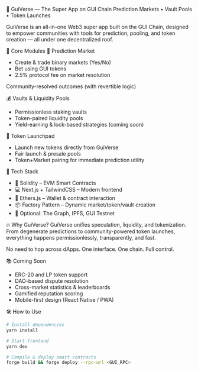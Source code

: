 🌊 GuiVerse — The Super App on GUI Chain
Prediction Markets • Vault Pools • Token Launches

GuiVerse is an all-in-one Web3 super app built on the GUI Chain, designed to empower communities with tools for prediction, pooling, and token creation — all under one decentralized roof.

🧩 Core Modules
🎯 Prediction Market

- Create & trade binary markets (Yes/No)
- Bet using GUI tokens
- 2.5% protocol fee on market resolution

Community-resolved outcomes (with revertible logic)

💰 Vaults & Liquidity Pools

- Permissionless staking vaults
- Token-paired liquidity pools
- Yield-earning & lock-based strategies (coming soon)

🚀 Token Launchpad

- Launch new tokens directly from GuiVerse
- Fair launch & presale pools
- Token+Market pairing for immediate prediction utility

🔧 Tech Stack

- 📝 Solidity – EVM Smart Contracts
- 💻 Next.js + TailwindCSS – Modern frontend
- 🔗 Ethers.js – Wallet & contract interaction
- 📦 Factory Pattern – Dynamic market/token/vault creation
- 💾 Optional: The Graph, IPFS, GUI Testnet

🔥 Why GuiVerse?
GuiVerse unifies speculation, liquidity, and tokenization. From degenerate predictions to community-powered token launches, everything happens permissionlessly, transparently, and fast.

No need to hop across dApps.
One interface. One chain. Full control.

📚 Coming Soon

- ERC-20 and LP token support
- DAO-based dispute resolution
- Cross-market statistics & leaderboards
- Gamified reputation scoring
- Mobile-first design (React Native / PWA)

🛠️ How to Use

```bash
# Install dependencies
yarn install

# Start frontend
yarn dev

# Compile & deploy smart contracts
forge build && forge deploy --rpc-url <GUI_RPC>
```
